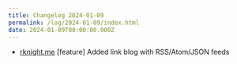 ```yaml
---
title: Changelog 2024-01-09
permalink: /log/2024-01-09/index.html
date: 2024-01-09T00:00:00.000Z
---
```


- [rknight.me](https://rknight.me) [feature] Added link blog with RSS/Atom/JSON feeds